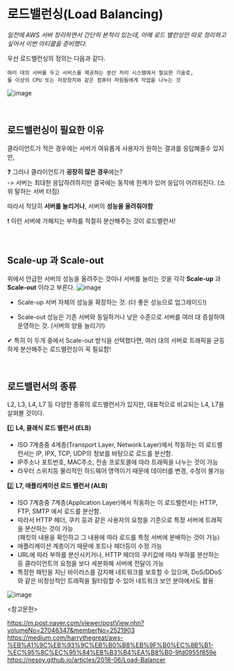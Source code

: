 # 로드밸런싱(Load Balancing)

_일전에 AWS 서버 정리하면서 간단히 본적이 있는데, 아예 로드 밸런싱만 따로 정리하고 싶어서 이번 아티클을 준비했다._

우선 로드밸런싱의 정의는 다음과 같다.

```
여러 대의 서버를 두고 서비스를 제공하는 분산 처리 시스템에서 필요한 기술로,
둘 이상의 CPU 또는 저장장치와 같은 컴퓨터 자원들에게 작업을 나누는 것
```

![image](https://user-images.githubusercontent.com/55613591/163809183-3248cd15-d3cb-428d-8ee1-4995baf94566.png)

<br/>

## 로드밸런싱이 필요한 이유

클라이언트가 적은 경우에는 서버가 여유롭게 사용자가 원하는 결과를 응답해줄수 있지만,

❓ 그러나 클라이언트가 **굉장히 많은 경우**에는?   
  -> 서버는 최대한 응답하려하지만 결국에는 동작에 한계가 있어 응답이 어려워진다. (소위 말하는 서버 터짐)
  

따라서 적당히 **서버를 늘리거나**, 서버의 **성능을 올려줘야함**

❗ 이런 서버에 가해지는 부하를 적절히 분산해주는 것이 로드밸런서!

<br/>

## Scale-up 과 Scale-out

위에서 언급한 서버의 성능을 올려주는 것이나 서버를 늘리는 것을 각각 **Scale-up** 과 **Scale-out** 이라고 부른다.
![image](https://user-images.githubusercontent.com/55613591/163811544-a3651aa7-a8ce-4981-87f3-46aa0a0f00e8.png)


* Scale-up
  서버 자체의 성능을 확장하는 것.
  (더 좋은 성능으로 업그레이드!)
  
* Scale-out
  성능은 기존 서버와 동일하거나 낮은 수준으로 서버를 여러 대 증설하여 운영하는 것.
  (서버의 양을 늘리기!)
  
✔ 특히 이 두개 중에서 Scale-out 방식을 선택했다면, 여러 대의 서버로 트래픽을 균등하게 분산해주는 로드밸런싱이 꼭 필요함!

<br/>

## 로드밸런서의 종류

L2, L3, L4, L7 등 다양한 종류의 로드밸런서가 있지만, 대표적으로 비교되는 L4, L7을 살펴볼 것이다.

1️⃣ **L4, 클래식 로드 밸런서 (ELB)** 

- ISO 7계층중 4계층(Transport Layer, Network Layer)에서 작동하는 이 로드밸런서는 IP, IPX, TCP, UDP의 정보를 바탕으로 로드를 분산함.   
- IP주소나 포트번호, MAC주소, 전송 프로토콜에 따라 트래픽을 나누는 것이 가능   
- 라우터 스위치등 물리적인 하드웨어 영역이기 때문에 데이터를 변경, 수정이 불가능

2️⃣ **L7, 애플리케이션 로드 밸런서 (ALB)**   

- ISO 7계층중 7계층(Application Layer)에서 작동하는 이 로드밸런서는 HTTP, FTP, SMTP 에서 로드를 분산함.   
- 따라서 HTTP 헤더, 쿠키 등과 같은 사용자의 요청을 기준으로 특정 서버에 트래픽을 분산하는 것이 가능   
  (패킷의 내용을 확인하고 그 내용에 따라 로드를 특정 서버에 분배하는 것이 가능)   
- 애플리케이션 계층이기 때문에 포트나 헤더등이 수정 가능   
- URL에 따라 부하를 분산시키거나, HTTP 헤더의 쿠키값에 따라 부하를 분산하는 등 클라이언트의 요청을 보다 세분화해 서버에 전달이 가능   
- 특정한 패턴을 지닌 바이러스를 감지해 네트워크를 보호할 수 있으며, DoS/DDoS와 같은 비정상적인 트래픽을 필터링할 수 있어 네트워크 보안 분야에서도 활용   

![image](https://user-images.githubusercontent.com/55613591/163812909-e4ed3c5c-3fae-47d6-9116-58bbd5b14bb6.png)

<참고문헌>

https://m.post.naver.com/viewer/postView.nhn?volumeNo=27046347&memberNo=2521903    
https://medium.com/harrythegreat/aws-%EB%A1%9C%EB%93%9C%EB%B0%B8%EB%9F%B0%EC%8B%B1-%EC%95%8C%EC%95%84%EB%B3%B4%EA%B8%B0-9fd0955f859e   
https://nesoy.github.io/articles/2018-06/Load-Balancer   
 





